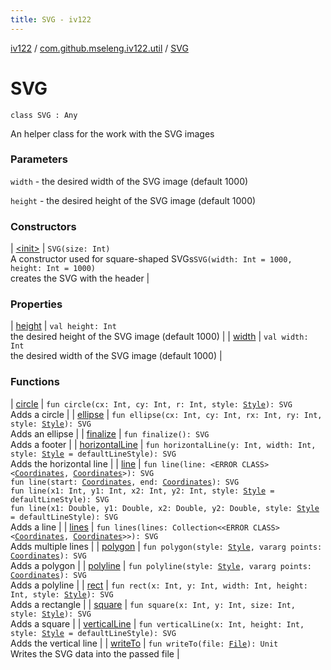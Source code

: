 ```yaml
---
title: SVG - iv122
---
```


[iv122](../../index.md) / [com.github.mseleng.iv122.util](../index.md) / [SVG](.)

# SVG

`class SVG : Any`

An helper class for the work with the SVG images

### Parameters

`width` - the desired width of the SVG image (default 1000)

`height` - the desired height of the SVG image (default 1000)

### Constructors

| [&lt;init&gt;](-init-.md) | `SVG(size: Int)`<br>A constructor used for square-shaped SVGs`SVG(width: Int = 1000, height: Int = 1000)`<br>creates the SVG with the header |

### Properties

| [height](height.md) | `val height: Int`<br>the desired height of the SVG image (default 1000) |
| [width](width.md) | `val width: Int`<br>the desired width of the SVG image (default 1000) |

### Functions

| [circle](circle.md) | `fun circle(cx: Int, cy: Int, r: Int, style: `[`Style`](../-style/index.md)`): SVG`<br>Adds a circle |
| [ellipse](ellipse.md) | `fun ellipse(cx: Int, cy: Int, rx: Int, ry: Int, style: `[`Style`](../-style/index.md)`): SVG`<br>Adds an ellipse |
| [finalize](finalize.md) | `fun finalize(): SVG`<br>Adds a footer |
| [horizontalLine](horizontal-line.md) | `fun horizontalLine(y: Int, width: Int, style: `[`Style`](../-style/index.md)` = defaultLineStyle): SVG`<br>Adds the horizontal line |
| [line](line.md) | `fun line(line: <ERROR CLASS><`[`Coordinates`](../-coordinates/index.md)`, `[`Coordinates`](../-coordinates/index.md)`>): SVG`<br>`fun line(start: `[`Coordinates`](../-coordinates/index.md)`, end: `[`Coordinates`](../-coordinates/index.md)`): SVG`<br>`fun line(x1: Int, y1: Int, x2: Int, y2: Int, style: `[`Style`](../-style/index.md)` = defaultLineStyle): SVG`<br>`fun line(x1: Double, y1: Double, x2: Double, y2: Double, style: `[`Style`](../-style/index.md)` = defaultLineStyle): SVG`<br>Adds a line |
| [lines](lines.md) | `fun lines(lines: Collection<<ERROR CLASS><`[`Coordinates`](../-coordinates/index.md)`, `[`Coordinates`](../-coordinates/index.md)`>>): SVG`<br>Adds multiple lines |
| [polygon](polygon.md) | `fun polygon(style: `[`Style`](../-style/index.md)`, vararg points: `[`Coordinates`](../-coordinates/index.md)`): SVG`<br>Adds a polygon |
| [polyline](polyline.md) | `fun polyline(style: `[`Style`](../-style/index.md)`, vararg points: `[`Coordinates`](../-coordinates/index.md)`): SVG`<br>Adds a polyline |
| [rect](rect.md) | `fun rect(x: Int, y: Int, width: Int, height: Int, style: `[`Style`](../-style/index.md)`): SVG`<br>Adds a rectangle |
| [square](square.md) | `fun square(x: Int, y: Int, size: Int, style: `[`Style`](../-style/index.md)`): SVG`<br>Adds a square |
| [verticalLine](vertical-line.md) | `fun verticalLine(x: Int, height: Int, style: `[`Style`](../-style/index.md)` = defaultLineStyle): SVG`<br>Adds the vertical line |
| [writeTo](write-to.md) | `fun writeTo(file: `[`File`](http://docs.oracle.com/javase/6/docs/api/java/io/File.html)`): Unit`<br>Writes the SVG data into the passed file |


